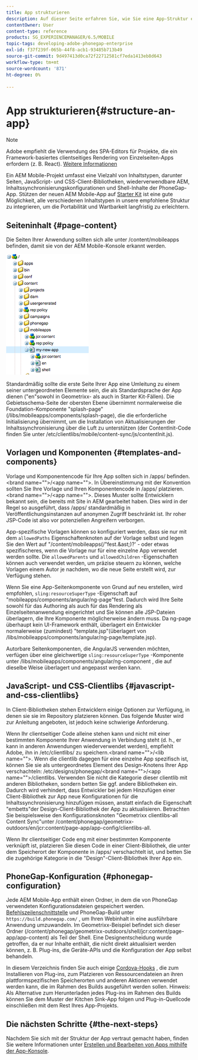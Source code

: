 ```yaml
---
title: App strukturieren
description: Auf dieser Seite erfahren Sie, wie Sie eine App-Struktur erstellen. Auf dieser Seite wird beschrieben, wie Sie Vorlagen und Komponenten zusammen mit Informationen zu JavaScript- und CSS-Clientlibs strukturieren.
contentOwner: User
content-type: reference
products: SG_EXPERIENCEMANAGER/6.5/MOBILE
topic-tags: developing-adobe-phonegap-enterprise
exl-id: f37f239f-065b-44f8-acb1-93485b713b49
source-git-commit: 9d497413d0ca72f22712581cf7eda1413eb8d643
workflow-type: tm+mt
source-wordcount: '871'
ht-degree: 0%

---
```


# App strukturieren{#structure-an-app}

>[!NOTE]
>
>Adobe empfiehlt die Verwendung des SPA-Editors für Projekte, die ein Framework-basiertes clientseitiges Rendering von Einzelseiten-Apps erfordern (z. B. React). [Weitere Informationen](/help/sites-developing/spa-overview.md)

Ein AEM Mobile-Projekt umfasst eine Vielzahl von Inhaltstypen, darunter Seiten, JavaScript- und CSS-Client-Bibliotheken, wiederverwendbare AEM, Inhaltssynchronisierungskonfigurationen und Shell-Inhalte der PhoneGap-App. Stützen der neuen AEM Mobile-App auf [Starter Kit](https://github.com/Adobe-Marketing-Cloud-Apps/aem-phonegap-starter-kit) ist eine gute Möglichkeit, alle verschiedenen Inhaltstypen in unsere empfohlene Struktur zu integrieren, um die Portabilität und Wartbarkeit langfristig zu erleichtern.

## Seiteninhalt {#page-content}

Die Seiten Ihrer Anwendung sollten sich alle unter /content/mobileapps befinden, damit sie von der AEM Mobile-Konsole erkannt werden.

![chlimage_1-52](assets/chlimage_1-52.png)

Standardmäßig sollte die erste Seite Ihrer App eine Umleitung zu einem seiner untergeordneten Elemente sein, die als Standardsprache der App dienen (&quot;en&quot;sowohl in Geometrixx- als auch in Starter Kit-Fällen). Die Gebietsschema-Seite der obersten Ebene übernimmt normalerweise die Foundation-Komponente &quot;splash-page&quot;(/libs/mobileapps/components/splash-page), die die erforderliche Initialisierung übernimmt, um die Installation von Aktualisierungen der Inhaltssynchronisierung über die Luft zu unterstützen (der ContentInit-Code finden Sie unter /etc/clientlibs/mobile/content-sync/js/contentInit.js).

## Vorlagen und Komponenten {#templates-and-components}

Vorlage und Komponentencode für Ihre App sollten sich in /apps/ befinden.&lt;brand name=&quot;&quot;>/&lt;app name=&quot;&quot;>. In Übereinstimmung mit der Konvention sollten Sie Ihre Vorlage und Ihren Komponentencode in /apps/ platzieren.&lt;brand name=&quot;&quot;>/&lt;app name=&quot;&quot;>. Dieses Muster sollte Entwicklern bekannt sein, die bereits mit Site in AEM gearbeitet haben. Dies wird in der Regel so ausgeführt, dass /apps/ standardmäßig in Veröffentlichungsinstanzen auf anonymen Zugriff beschränkt ist. Ihr roher JSP-Code ist also vor potenziellen Angreifern verborgen.

App-spezifische Vorlagen können so konfiguriert werden, dass sie nur mit dem `allowedPaths` Eigenschaftenknoten auf der Vorlage selbst und legen Sie den Wert auf &quot;/content/mobileapps(/&quot;fest.&amp;ast;)?&#39; - oder etwas spezifischeres, wenn die Vorlage nur für eine einzelne App verwendet werden sollte. Die `allowedParents` und `allowedChildren` -Eigenschaften können auch verwendet werden, um präzise steuern zu können, welche Vorlagen einem Autor je nachdem, wo die neue Seite erstellt wird, zur Verfügung stehen.

Wenn Sie eine App-Seitenkomponente von Grund auf neu erstellen, wird empfohlen, `sling:resourceSuperType` -Eigenschaft auf &quot;mobileapps/components/angular/ng-page&quot;fest. Dadurch wird Ihre Seite sowohl für das Authoring als auch für das Rendering als Einzelseitenanwendung eingerichtet und Sie können alle JSP-Dateien überlagern, die Ihre Komponente möglicherweise ändern muss. Da ng-page überhaupt kein UI-Framework enthält, überlagert ein Entwickler normalerweise (zumindest) &quot;template.jsp&quot;(überlagert von /libs/mobileapps/components/angular/ng-page/template.jsp).

Autorbare Seitenkomponenten, die AngularJS verwenden möchten, verfügen über eine gleichwertige `sling:resourceSuperType` -Komponente unter /libs/mobileapps/components/angular/ng-component , die auf dieselbe Weise überlagert und angepasst werden kann.

## JavaScript- und CSS-Clientlibs {#javascript-and-css-clientlibs}

In Client-Bibliotheken stehen Entwicklern einige Optionen zur Verfügung, in denen sie sie im Repository platzieren können. Das folgende Muster wird zur Anleitung angeboten, ist jedoch keine schwierige Anforderung.

Wenn Ihr clientseitiger Code alleine stehen kann und nicht mit einer bestimmten Komponente Ihrer Anwendung in Verbindung steht (d. h., er kann in anderen Anwendungen wiederverwendet werden), empfiehlt Adobe, ihn in /etc/clientlibs/ zu speichern.&lt;brand name=&quot;&quot;>/&lt;lib name=&quot;&quot;>. Wenn die clientlib dagegen für eine einzelne App spezifisch ist, können Sie sie als untergeordnetes Element des Design-Knotens Ihrer App verschachteln: /etc/designs/phonegap/&lt;brand name=&quot;&quot;>/&lt;app name=&quot;&quot;>/clientlibs. Verwenden Sie nicht die Kategorie dieser clientlib mit anderen Bibliotheken, sondern betten Sie ggf. andere Bibliotheken ein. Dadurch wird verhindert, dass Entwickler bei jedem Hinzufügen einer Client-Bibliothek zur App neue Konfigurationen für die Inhaltssynchronisierung hinzufügen müssen, anstatt einfach die Eigenschaft &quot;embetts&quot;der Design-Client-Bibliothek der App zu aktualisieren. Betrachten Sie beispielsweise den Konfigurationsknoten &quot;Geometrixx clientlibs-all Content Sync&quot;unter /content/phonegap/geometrixx-outdoors/en/jcr:content/page-app/app-config/clientlibs-all.

Wenn Ihr clientseitiger Code eng mit einer bestimmten Komponente verknüpft ist, platzieren Sie diesen Code in einer Client-Bibliothek, die unter dem Speicherort der Komponente in /apps/ verschachtelt ist, und betten Sie die zugehörige Kategorie in die &quot;Design&quot;-Client-Bibliothek Ihrer App ein.

## PhoneGap-Konfiguration {#phonegap-configuration}

Jede AEM Mobile-App enthält einen Ordner, in dem die von PhoneGap verwendeten Konfigurationsdateien gespeichert werden. [Befehlszeilenschnittstelle](https://github.com/phonegap/phonegap-cli) und PhoneGap-Build unter `https://build.phonegap.com/` , um Ihren Webinhalt in eine ausführbare Anwendung umzuwandeln. Im Geometrixx-Beispiel befindet sich dieser Ordner (/content/phonegap/geometrixx-outdoors/shell/jcr:content/page-app/app-content) als Teil der Shell. Eine Designentscheidung wurde getroffen, da er nur Inhalte enthält, die nicht direkt aktualisiert werden können, z. B. Plug-ins, die Geräte-APIs und die Konfiguration der App selbst behandeln.

In diesem Verzeichnis finden Sie auch einige [Cordova-Hooks](https://cordova.apache.org/docs/en/dev/guide/appdev/hooks/index.html#Hooks%20Guide) , die zum Installieren von Plug-ins, zum Platzieren von Ressourcendateien an ihren plattformspezifischen Speicherorten und anderen Aktionen verwendet werden kann, die im Rahmen des Builds ausgeführt werden sollen. Hinweis: Als Alternative zum Herunterladen jedes Plug-ins im Rahmen des Builds können Sie dem Muster der Kitchen Sink-App folgen und Plug-in-Quellcode einschließen<!-- THIS URL IS 404 (https://github.com/blefebvre/aem-phonegap-kitchen-sink/tree/master/content/src/main/content/jcr_root/content/phonegap/kitchen-sink/shell/_jcr_content/pge-app/app-content/phonegap/plugins) --> mit dem Rest Ihres App-Projekts.

## Die nächsten Schritte {#the-next-steps}

Nachdem Sie sich mit der Struktur der App vertraut gemacht haben, finden Sie weitere Informationen unter [Erstellen und Bearbeiten von Apps mithilfe der App-Konsole](/help/mobile/phonegap-apps-console.md).
